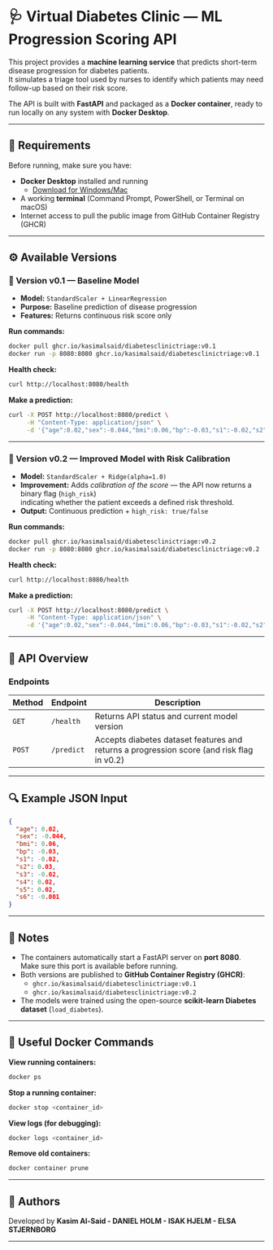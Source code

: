 # 🩺 Virtual Diabetes Clinic — ML Progression Scoring API

This project provides a **machine learning service** that predicts short-term disease progression for diabetes patients.  
It simulates a triage tool used by nurses to identify which patients may need follow-up based on their risk score.

The API is built with **FastAPI** and packaged as a **Docker container**, ready to run locally on any system with **Docker Desktop**.

---

## 🧰 Requirements
Before running, make sure you have:
- **Docker Desktop** installed and running  
  - [Download for Windows/Mac](https://www.docker.com/products/docker-desktop/)
- A working **terminal** (Command Prompt, PowerShell, or Terminal on macOS)
- Internet access to pull the public image from GitHub Container Registry (GHCR)

---

## ⚙️ Available Versions

### 🧩 Version v0.1 — Baseline Model
- **Model:** `StandardScaler + LinearRegression`
- **Purpose:** Baseline prediction of disease progression  
- **Features:** Returns continuous risk score only

**Run commands:**
```bash
docker pull ghcr.io/kasimalsaid/diabetesclinictriage:v0.1
docker run -p 8080:8080 ghcr.io/kasimalsaid/diabetesclinictriage:v0.1
```

**Health check:**
```bash
curl http://localhost:8080/health
```

**Make a prediction:**
```bash
curl -X POST http://localhost:8080/predict \
     -H "Content-Type: application/json" \
     -d '{"age":0.02,"sex":-0.044,"bmi":0.06,"bp":-0.03,"s1":-0.02,"s2":0.03,"s3":-0.02,"s4":0.02,"s5":0.02,"s6":-0.001}'
```

---

### 🚀 Version v0.2 — Improved Model with Risk Calibration
- **Model:** `StandardScaler + Ridge(alpha=1.0)`
- **Improvement:** Adds *calibration of the score* — the API now returns a binary flag (`high_risk`)  
  indicating whether the patient exceeds a defined risk threshold.
- **Output:** Continuous prediction + `high_risk: true/false`

**Run commands:**
```bash
docker pull ghcr.io/kasimalsaid/diabetesclinictriage:v0.2
docker run -p 8080:8080 ghcr.io/kasimalsaid/diabetesclinictriage:v0.2
```

**Health check:**
```bash
curl http://localhost:8080/health
```

**Make a prediction:**
```bash
curl -X POST http://localhost:8080/predict \
     -H "Content-Type: application/json" \
     -d '{"age":0.02,"sex":-0.044,"bmi":0.06,"bp":-0.03,"s1":-0.02,"s2":0.03,"s3":-0.02,"s4":0.02,"s5":0.02,"s6":-0.001}'
```

---

## 🧠 API Overview

### **Endpoints**
| Method | Endpoint | Description |
|--------|-----------|--------------|
| `GET` | `/health` | Returns API status and current model version |
| `POST` | `/predict` | Accepts diabetes dataset features and returns a progression score (and risk flag in v0.2) |

---

## 🔍 Example JSON Input
```json
{
  "age": 0.02,
  "sex": -0.044,
  "bmi": 0.06,
  "bp": -0.03,
  "s1": -0.02,
  "s2": 0.03,
  "s3": -0.02,
  "s4": 0.02,
  "s5": 0.02,
  "s6": -0.001
}
```

---

## 🧾 Notes
- The containers automatically start a FastAPI server on **port 8080**.  
  Make sure this port is available before running.
- Both versions are published to **GitHub Container Registry (GHCR)**:
  - `ghcr.io/kasimalsaid/diabetesclinictriage:v0.1`
  - `ghcr.io/kasimalsaid/diabetesclinictriage:v0.2`
- The models were trained using the open-source **scikit-learn Diabetes dataset** (`load_diabetes`).

---

## 🐳 Useful Docker Commands

**View running containers:**
```bash
docker ps
```

**Stop a running container:**
```bash
docker stop <container_id>
```

**View logs (for debugging):**
```bash
docker logs <container_id>
```

**Remove old containers:**
```bash
docker container prune
```

---

## 👥 Authors
Developed by **Kasim Al-Said - DANIEL HOLM - ISAK HJELM - ELSA STJERNBORG** 

---
